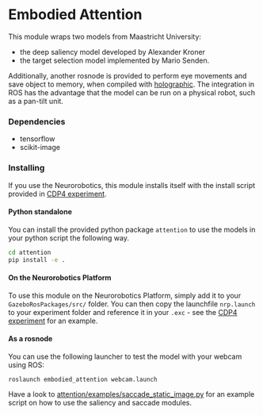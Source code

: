 Embodied Attention
==================

This module wraps two models from Maastricht University:
- the deep saliency model developed by Alexander Kroner
- the target selection model implemented by Mario Senden.

Additionally, another rosnode is provided to perform eye movements and save object to memory, when compiled with [holographic](https://github.com/HBPNeurorobotics/holographic).
The integration in ROS has the advantage that the model can be run on a physical robot, such as a pan-tilt unit.

### Dependencies

* tensorflow
* scikit-image

### Installing

If you use the Neurorobotics, this module installs itself with the install script provided in [CDP4 experiment](https://github.com/HBPNeurorobotics/CDP4_experiment).

#### Python standalone

You can install the provided python package ```attention``` to use the models in your python script the following way.

```bash
cd attention
pip install -e .
```

#### On the Neurorobotics Platform

To use this module on the Neurorobotics Platform, simply add it to your ``GazeboRosPackages/src/`` folder.
You can then copy the launchfile ``nrp.launch`` to your experiment folder and reference it in your ``.exc`` - see the [CDP4 experiment](https://github.com/HBPNeurorobotics/CDP4_experiment) for an example.

#### As a rosnode

You can use the following launcher to test the model with your webcam using ROS:

    roslaunch embodied_attention webcam.launch


Have a look to [attention/examples/saccade_static_image.py](attention/examples/saccade_static_image.py) for an example script on how to use the saliency and saccade modules.
